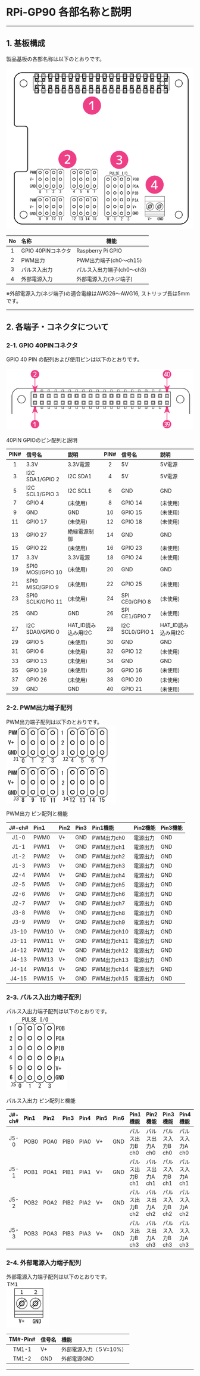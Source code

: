 # RPi-GP90 各部名称と説明  
___  
## 1. 基板構成  
製品基板の各部名称は以下のとおりです。

![board](./img/GP90_board.png)  

| No | 名称 | 機能 |
|:-----:|:-----|-----|
|1|GPIO 40PINコネクタ|Raspberry Pi GPIO| 
|2|PWM出力 |PWM出力端子(ch0～ch15) |
|3|パルス入出力 |パルス入出力端子(ch0～ch3)|
|4|外部電源入力 |外部電源入力(ネジ端子) |

※外部電源入力(ネジ端子)の適合電線はAWG26～AWG16, ストリップ長は5mmです。
___  
## 2. 各端子・コネクタについて  
### 2-1. GPIO 40PINコネクタ
GPIO 40 PIN の配列および使用ピンは以下のとおりです。<br>  
![GPIO40PIN](./img/gp90_gpio.png)  

40PIN GPIOのピン配列と説明<br>

| PIN# | 信号名 | 説明 | PIN# | 信号名 | 説明 |
|:---:|:---|:---|:---:|:---|:---|
|1|3.3V|3.3V電源|2|5V|5V電源|
|3|I2C SDA1/GPIO 2|I2C SDA1|4|5V|5V電源|
|5|I2C SCL1/GPIO 3|I2C SCL1|6|GND|GND|
|7|GPIO 4|(未使用)|8|GPIO 14|(未使用)|
|9|GND|GND|10|GPIO 15|(未使用)|
|11|GPIO 17|(未使用)|12|GPIO 18|(未使用)|
|13|GPIO 27|絶縁電源制御|14|GND|GND|
|15|GPIO 22|(未使用)|16|GPIO 23|(未使用)|
|17|3.3V|3.3V電源|18|GPIO 24|(未使用)|
|19|SPI0 MOSI/GPIO 10|(未使用)|20|GND|GND|
|21|SPI0 MISO/GPIO 9|(未使用)|22|GPIO 25|(未使用)|
|23|SPI0 SCLK/GPIO 11|(未使用)|24|SPI CE0/GPIO 8|(未使用)|
|25|GND|GND|26|SPI CE1/GPIO 7|(未使用)|
|27|I2C SDA0/GPIO 0| HAT_ID読み込み用I2C |28|I2C SCL0/GPIO 1|HAT_ID読み込み用I2C|
|29|GPIO 5|(未使用)|30|GND|GND|
|31|GPIO 6|(未使用)|32|GPIO 12|(未使用)|
|33|GPIO 13|(未使用)|34|GND|GND|
|35|GPIO 19|(未使用)|36|GPIO 16|(未使用)|
|37|GPIO 26|(未使用)|38|GPIO 20|(未使用)|
|39|GND|GND|40|GPIO 21|(未使用)|  

### 2-2. PWM出力端子配列   
PWM出力端子配列は以下のとおりです。<br>
![GP90PWM](./img/gp90pwm_cn.png)

PWM出力 ピン配列と機能<br>

|J#-ch#|Pin1|Pin2|Pin3|Pin1機能|Pin2機能|Pin3機能|
|:---:|:---|:---|:---:|:---|:---|:---|
|J1-0|PWM0|V+|GND|PWM出力ch0|電源出力|GND|
|J1-1|PWM1|V+|GND|PWM出力ch1|電源出力|GND|
|J1-2|PWM2|V+|GND|PWM出力ch2|電源出力|GND|
|J1-3|PWM3|V+|GND|PWM出力ch3|電源出力|GND|
|J2-4|PWM4|V+|GND|PWM出力ch4|電源出力|GND|
|J2-5|PWM5|V+|GND|PWM出力ch5|電源出力|GND|
|J2-6|PWM6|V+|GND|PWM出力ch6|電源出力|GND|
|J2-7|PWM7|V+|GND|PWM出力ch7|電源出力|GND|
|J3-8|PWM8|V+|GND|PWM出力ch8|電源出力|GND|
|J3-9|PWM9|V+|GND|PWM出力ch9|電源出力|GND|
|J3-10|PWM10|V+|GND|PWM出力ch10|電源出力|GND|
|J3-11|PWM11|V+|GND|PWM出力ch11|電源出力|GND|
|J4-12|PWM12|V+|GND|PWM出力ch12|電源出力|GND|
|J4-13|PWM13|V+|GND|PWM出力ch13|電源出力|GND|
|J4-14|PWM14|V+|GND|PWM出力ch14|電源出力|GND|
|J4-15|PWM15|V+|GND|PWM出力ch15|電源出力|GND|

### 2-3. パルス入出力端子配列   
パルス入出力端子配列は以下のとおりです。<br>
![GP90PULSE](./img/gp90pulse_cn.png)

パルス入出力 ピン配列と機能<br>

|J#-ch#|Pin1|Pin2|Pin3|Pin4|Pin5|Pin6|Pin1機能|Pin2機能|Pin3機能|Pin4機能|Pin5機能|Pin6機能|
|:---:|:---|:---|:---|:---|:---|:---:|:---|:---|:---|:---|:---|:---|
|J5-0|POB0|POA0|PIB0|PIA0|V+|GND|パルス出力B ch0|パルス出力A ch0|パルス入力B ch0|パルス入力A ch0|電源出力|GND|
|J5-1|POB1|POA1|PIB1|PIA1|V+|GND|パルス出力B ch1|パルス出力A ch1|パルス入力B ch1|パルス入力A ch1|電源出力|GND|
|J5-2|POB2|POA2|PIB2|PIA2|V+|GND|パルス出力B ch2|パルス出力A ch2|パルス入力B ch2|パルス入力A ch2|電源出力|GND|
|J5-3|POB3|POA3|PIB3|PIA3|V+|GND|パルス出力B ch3|パルス出力A ch3|パルス入力B ch3|パルス入力A ch3|電源出力|GND|

### 2-4. 外部電源入力端子配列   
外部電源入力端子配列は以下のとおりです。<br>
![GP90POWER](./img/gp90power_cn.png)

|TM#-Pin#|信号名|機能|
|:---:|:---|:---|
|TM1-1|V+|外部電源入力（５V±10%）|
|TM1-2|GND|外部電源GND|

___  


